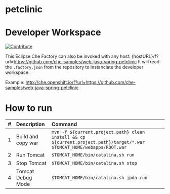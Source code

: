 # petclinic



# Developer Workspace
[![Contribute](https://che.openshift.io/factory/resources/factory-contribute.svg)](https://che.openshift.io/f?id=factorymtyoro1y0qt8tq2j)

This Eclipse Che Factory can also be invoked with any host:
{hostURL}/f?url=https://github.com/che-samples/web-java-spring-petclinic
It will read the `.factory.json` from the repository to instanciate the developer workspace.

Example:
http://che.openshift.io/f?url=https://github.com/che-samples/web-java-spring-petclinic


# How to run

| #       | Description           | Command  |
| :------------- |:-------------| :-----|
| 1      | Build and copy war | `mvn -f ${current.project.path} clean install && cp ${current.project.path}/target/*.war $TOMCAT_HOME/webapps/ROOT.war` |
| 2      | Run Tomcat      |   `$TOMCAT_HOME/bin/catalina.sh run` |
| 3 | Stop Tomcat      |    `$TOMCAT_HOME/bin/catalina.sh stop` |
| 4 | Tomcat Debug Mode      |    `$TOMCAT_HOME/bin/catalina.sh jpda run` |

